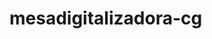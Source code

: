 # mesadigitalizadora-cg

```execute chmod +777 ./script.sh para dar permissão de execução e ./script.sh para rodar

```